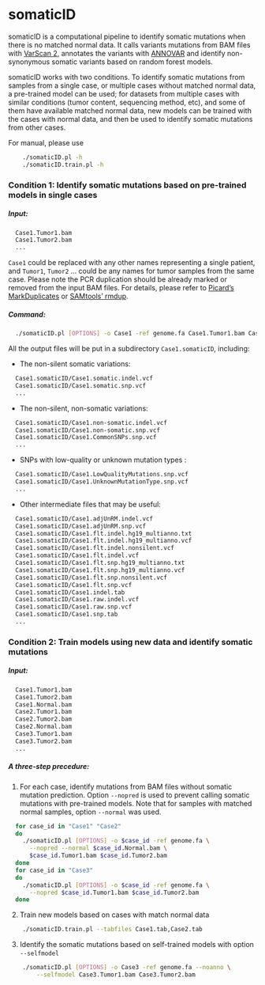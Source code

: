 # somaticID

somaticID is a computational pipeline to identify somatic mutations when there is no matched normal data. It calls variants mutations from BAM files with [VarScan 2](http://varscan.sourceforge.net/), annotates the variants with [ANNOVAR](http://annovar.openbioinformatics.org/en/latest/) and identify non-synonymous somatic variants based on random forest models.

somaticID works with two conditions. To identify somatic mutations from samples from a single case, or multiple cases without matched normal data, a pre-trained model can be used; for datasets from multiple cases with similar conditions (tumor content, sequencing method, etc), and some of them have available matched normal data, new models can be trained with the cases with normal data, and then be used to identify somatic mutations from other cases. 

For manual, please use
```Bash
	./somaticID.pl -h
	./somaticID.train.pl -h
```
### Condition 1: Identify somatic mutations based on pre-trained models in single cases

##### Input:
```Bash
  Case1.Tumor1.bam
  Case1.Tumor2.bam
  ...
```

```Case1``` could be replaced with any other names representing a single patient, and ```Tumor1```, ```Tumor2``` ... could be any names for tumor samples from the same case. Please note the PCR duplication should be already marked or removed from the input BAM files. For details, please refer to [Picard’s MarkDuplicates](http://broadinstitute.github.io/picard/command-line-overview.html#MarkDuplicates) or [SAMtools’ rmdup](http://www.htslib.org/doc/samtools.html).

##### Command:
```Bash
  ./somaticID.pl [OPTIONS] -o Case1 -ref genome.fa Case1.Tumor1.bam Case1.Tumor2.bam [...]
```
All the output files will be put in a subdirectory ```Case1.somaticID```, including: 
* The non-silent somatic variations:
```Bash
  Case1.somaticID/Case1.somatic.indel.vcf
  Case1.somaticID/Case1.somatic.snp.vcf
  ...
```
* The non-silent, non-somatic variations: 
```Bash
  Case1.somaticID/Case1.non-somatic.indel.vcf
  Case1.somaticID/Case1.non-somatic.snp.vcf
  Case1.somaticID/Case1.CommonSNPs.snp.vcf
  ...
```
* SNPs with low-quality or unknown mutation types : 
```Bash
  Case1.somaticID/Case1.LowQualityMutations.snp.vcf
  Case1.somaticID/Case1.UnknownMutationType.snp.vcf
  ...
```
* Other intermediate files that may be useful: 
```Bash
  Case1.somaticID/Case1.adjUnRM.indel.vcf
  Case1.somaticID/Case1.adjUnRM.snp.vcf
  Case1.somaticID/Case1.flt.indel.hg19_multianno.txt
  Case1.somaticID/Case1.flt.indel.hg19_multianno.vcf
  Case1.somaticID/Case1.flt.indel.nonsilent.vcf
  Case1.somaticID/Case1.flt.indel.vcf
  Case1.somaticID/Case1.flt.snp.hg19_multianno.txt
  Case1.somaticID/Case1.flt.snp.hg19_multianno.vcf
  Case1.somaticID/Case1.flt.snp.nonsilent.vcf
  Case1.somaticID/Case1.flt.snp.vcf
  Case1.somaticID/Case1.indel.tab
  Case1.somaticID/Case1.raw.indel.vcf
  Case1.somaticID/Case1.raw.snp.vcf
  Case1.somaticID/Case1.snp.tab
  ...
```
### Condition 2: Train models using new data and identify somatic mutations
##### Input:
```Bash
  Case1.Tumor1.bam
  Case1.Tumor2.bam
  Case1.Normal.bam
  Case2.Tumor1.bam
  Case2.Tumor2.bam
  Case2.Normal.bam
  Case3.Tumor1.bam
  Case3.Tumor2.bam
  ...
```
##### A three-step precedure:
1) For each case, identify mutations from BAM files without somatic mutation prediction. Option ```--nopred``` is used to prevent calling somatic mutations with pre-trained models. Note that for samples with matched normal samples, option ```--normal``` was used.

```Bash
  for case_id in "Case1" "Case2"
  do
    ./somaticID.pl [OPTIONS] -o $case_id -ref genome.fa \
      --nopred --normal $case_id.Normal.bam \
      $case_id.Tumor1.bam $case_id.Tumor2.bam
  done
  for case_id in "Case3"
  do
    ./somaticID.pl [OPTIONS] -o $case_id -ref genome.fa \
      --nopred $case_id.Tumor1.bam $case_id.Tumor2.bam
  done
```

2) Train new models based on cases with match normal data

```Bash
	./somaticID.train.pl --tabfiles Case1.tab,Case2.tab
```

3) Identify the somatic mutations based on self-trained models with option ```--selfmodel```

```Bash
	./somaticID.pl [OPTIONS] -o Case3 -ref genome.fa --noanno \
		--selfmodel Case3.Tumor1.bam Case3.Tumor2.bam
```
